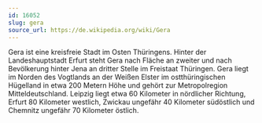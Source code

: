 ```yaml
---
id: 16052
slug: gera
source_url: https://de.wikipedia.org/wiki/Gera
---
```


Gera ist eine kreisfreie Stadt im Osten Thüringens. Hinter der Landeshauptstadt Erfurt steht Gera nach Fläche an zweiter und nach Bevölkerung hinter Jena an dritter Stelle im Freistaat Thüringen. Gera liegt im Norden des Vogtlands an der Weißen Elster im ostthüringischen Hügelland in etwa 200 Metern Höhe und gehört zur Metropolregion Mitteldeutschland. Leipzig liegt etwa 60 Kilometer in nördlicher Richtung, Erfurt 80 Kilometer westlich, Zwickau ungefähr 40 Kilometer südöstlich und Chemnitz ungefähr 70 Kilometer östlich.
